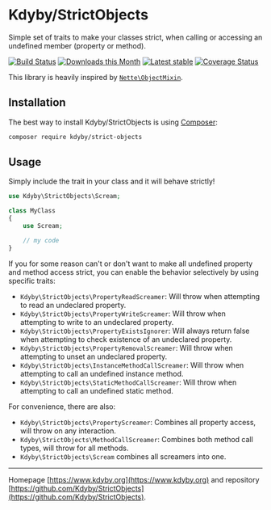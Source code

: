 Kdyby/StrictObjects
===================

Simple set of traits to make your classes strict, when calling or accessing an undefined member (property or method).

[![Build Status](https://travis-ci.org/Kdyby/StrictObjects.svg?branch=master)](https://travis-ci.org/Kdyby/StrictObjects)
[![Downloads this Month](https://img.shields.io/packagist/dm/kdyby/strict-objects.svg)](https://packagist.org/packages/kdyby/strict-objects)
[![Latest stable](https://img.shields.io/packagist/v/kdyby/strict-objects.svg)](https://packagist.org/packages/kdyby/strict-objects)
[![Coverage Status](https://coveralls.io/repos/github/Kdyby/StrictObjects/badge.svg?branch=master)](https://coveralls.io/github/Kdyby/StrictObjects?branch=master)

This library is heavily inspired by [`Nette\ObjectMixin`](https://github.com/nette/utils/blob/e8749e5417bf22b0bd999d4b49ee799a5bad5fb9/src/Utils/ObjectMixin.php).

Installation
------------

The best way to install Kdyby/StrictObjects is using [Composer](https://getcomposer.org/):

```bash
composer require kdyby/strict-objects
```

Usage
-----

Simply include the trait in your class and it will behave strictly!

```php
use Kdyby\StrictObjects\Scream;

class MyClass
{
    use Scream;

    // my code
}
```

If you for some reason can't or don't want to make all undefined property and method access strict,
you can enable the behavior selectively by using specific traits:

 * `Kdyby\StrictObjects\PropertyReadScreamer`: Will throw when attempting to read an undeclared property.
 * `Kdyby\StrictObjects\PropertyWriteScreamer`: Will throw when attempting to write to an undeclared property.
 * `Kdyby\StrictObjects\PropertyExistsIgnorer`: Will always return false when attempting to check existence of an undeclared property.
 * `Kdyby\StrictObjects\PropertyRemovalScreamer`: Will throw when attempting to unset an undeclared property.
 * `Kdyby\StrictObjects\InstanceMethodCallScreamer`: Will throw when attempting to call an undefined instance method.
 * `Kdyby\StrictObjects\StaticMethodCallScreamer`: Will throw when attempting to call an undefined static method.

For convenience, there are also:

 * `Kdyby\StrictObjects\PropertyScreamer`: Combines all property access, will throw on any interaction.
 * `Kdyby\StrictObjects\MethodCallScreamer`: Combines both method call types, will throw for all methods.
 * `Kdyby\StrictObjects\Scream` combines all screamers into one.


-----

Homepage [https://www.kdyby.org](https://www.kdyby.org) and repository [https://github.com/Kdyby/StrictObjects](https://github.com/Kdyby/StrictObjects).

